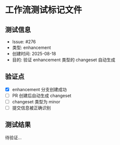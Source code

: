 # 工作流测试标记文件

## 测试信息
- Issue: #276
- 类型: enhancement
- 创建时间: 2025-08-18
- 目的: 验证 enhancement 类型的 changeset 自动生成

## 验证点
- [x] enhancement 分支创建成功
- [ ] PR 创建后自动生成 changeset
- [ ] changeset 类型为 minor
- [ ] 提交信息被正确识别

## 测试结果
待验证...